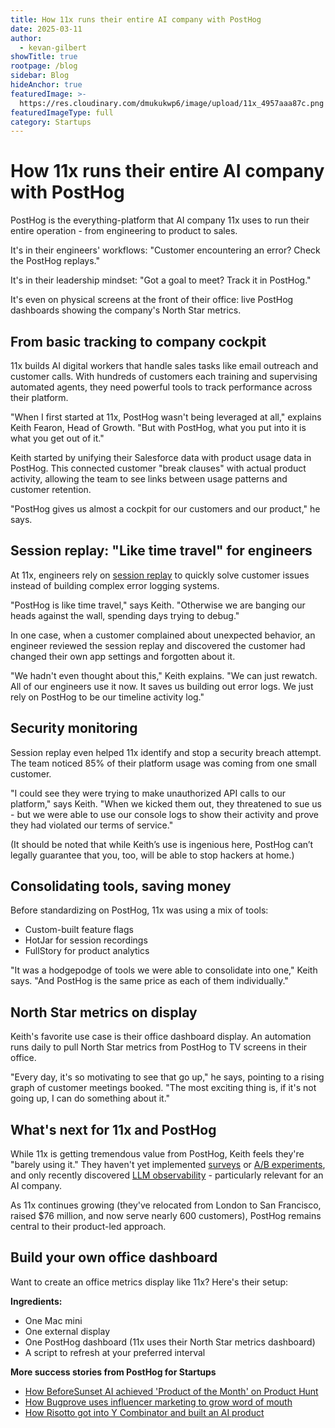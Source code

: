 ```yaml
---
title: How 11x runs their entire AI company with PostHog
date: 2025-03-11
author:
  - kevan-gilbert
showTitle: true
rootpage: /blog
sidebar: Blog
hideAnchor: true
featuredImage: >-
  https://res.cloudinary.com/dmukukwp6/image/upload/11x_4957aaa87c.png
featuredImageType: full
category: Startups
---
```


# How 11x runs their entire AI company with PostHog

PostHog is the everything-platform that AI company 11x uses to run their entire operation - from engineering to product to sales.

It's in their engineers' workflows: "Customer encountering an error? Check the PostHog replays."

It's in their leadership mindset: "Got a goal to meet? Track it in PostHog."

It's even on physical screens at the front of their office: live PostHog dashboards showing the company's North Star metrics.

## From basic tracking to company cockpit

11x builds AI digital workers that handle sales tasks like email outreach and customer calls. With hundreds of customers each training and supervising automated agents, they need powerful tools to track performance across their platform.

"When I first started at 11x, PostHog wasn't being leveraged at all," explains Keith Fearon, Head of Growth. "But with PostHog, what you put into it is what you get out of it."

Keith started by unifying their Salesforce data with product usage data in PostHog. This connected customer "break clauses" with actual product activity, allowing the team to see links between usage patterns and customer retention.

"PostHog gives us almost a cockpit for our customers and our product," he says.

## Session replay: "Like time travel" for engineers

At 11x, engineers rely on [session replay](/product/session-replay) to quickly solve customer issues instead of building complex error logging systems.

"PostHog is like time travel," says Keith. "Otherwise we are banging our heads against the wall, spending days trying to debug."

In one case, when a customer complained about unexpected behavior, an engineer reviewed the session replay and discovered the customer had changed their own app settings and forgotten about it.

"We hadn't even thought about this," Keith explains. "We can just rewatch. All of our engineers use it now. It saves us building out error logs. We just rely on PostHog to be our timeline activity log."

## Security monitoring

Session replay even helped 11x identify and stop a security breach attempt. The team noticed 85% of their platform usage was coming from one small customer.

"I could see they were trying to make unauthorized API calls to our platform," says Keith. "When we kicked them out, they threatened to sue us - but we were able to use our console logs to show their activity and prove they had violated our terms of service."

(It should be noted that while Keith’s use is ingenious here, PostHog can’t legally guarantee that you, too, will be able to stop hackers at home.)

## Consolidating tools, saving money

Before standardizing on PostHog, 11x was using a mix of tools:
- Custom-built feature flags
- HotJar for session recordings
- FullStory for product analytics

"It was a hodgepodge of tools we were able to consolidate into one," Keith says. "And PostHog is the same price as each of them individually."

## North Star metrics on display

Keith's favorite use case is their office dashboard display. An automation runs daily to pull North Star metrics from PostHog to TV screens in their office.

"Every day, it's so motivating to see that go up," he says, pointing to a rising graph of customer meetings booked. "The most exciting thing is, if it's not going up, I can do something about it."

## What's next for 11x and PostHog

While 11x is getting tremendous value from PostHog, Keith feels they're "barely using it." They haven't yet implemented [surveys](//surveys) or [A/B experiments](/experiments), and only recently discovered [LLM observability](/docs/ai-engineering/observability) - particularly relevant for an AI company.

As 11x continues growing (they've relocated from London to San Francisco, raised $76 million, and now serve nearly 600 customers), PostHog remains central to their product-led approach.

## Build your own office dashboard

Want to create an office metrics display like 11x? Here's their setup:

**Ingredients:**
- One Mac mini
- One external display
- One PostHog dashboard (11x uses their North Star metrics dashboard)
- A script to refresh at your preferred interval

**More success stories from PostHog for Startups**
- [How BeforeSunset AI achieved 'Product of the Month' on Product Hunt](/spotlight/startup-before-sunset-ai)
- [How Bugprove uses influencer marketing to grow word of mouth](/spotlight/startup-bugprove)
- [How Risotto got into Y Combinator and built an AI product](/spotlight/startup-risotto)
